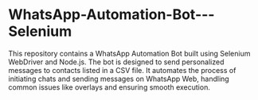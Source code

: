 # WhatsApp-Automation-Bot---Selenium
This repository contains a WhatsApp Automation Bot built using Selenium WebDriver and Node.js. The bot is designed to send personalized messages to contacts listed in a CSV file. It automates the process of initiating chats and sending messages on WhatsApp Web, handling common issues like overlays and ensuring smooth execution.
